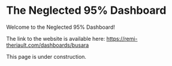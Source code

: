 # The Neglected 95% Dashboard

Welcome to the Neglected 95% Dashboard!

The link to the website is available here: https://remi-theriault.com/dashboards/busara

This page is under construction.
